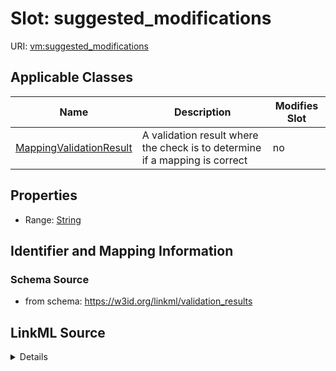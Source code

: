 

# Slot: suggested_modifications

URI: [vm:suggested_modifications](https://w3id.org/linkml/validation-model/suggested_modifications)



<!-- no inheritance hierarchy -->





## Applicable Classes

| Name | Description | Modifies Slot |
| --- | --- | --- |
| [MappingValidationResult](MappingValidationResult.md) | A validation result where the check is to determine if a mapping is correct |  no  |







## Properties

* Range: [String](String.md)





## Identifier and Mapping Information







### Schema Source


* from schema: https://w3id.org/linkml/validation_results




## LinkML Source

<details>
```yaml
name: suggested_modifications
from_schema: https://w3id.org/linkml/validation_results
rank: 1000
alias: suggested_modifications
owner: MappingValidationResult
domain_of:
- MappingValidationResult
range: string

```
</details>